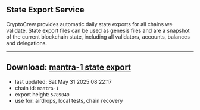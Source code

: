 ## State Export Service
CryptoCrew provides automatic daily state exports for all chains we validate. State export files can be used as genesis files and are a snapshot of the current blockchain state, including all validators, accounts, balances and delegations.

---
**Download: [mantra-1 state export](https://dl-eu2.ccvalidators.com/SERVICE/mantrachain/mantra-1_export_5789049.json)**
---

- last updated: Sat May 31 2025 08:22:17
- chain id: `mantra-1`
- export height: `5789049`
- use for: airdrops, local tests, chain recovery
